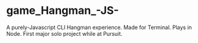 # game_Hangman_-JS-
A purely-Javascript CLI Hangman experience. Made for Terminal. Plays in Node. First major solo project while at Pursuit.
